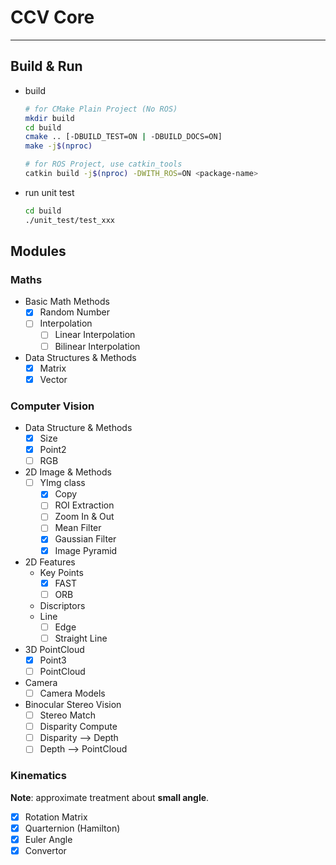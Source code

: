 # CCV Core

----

## Build & Run

* build

  ```bash
  # for CMake Plain Project (No ROS)
  mkdir build 
  cd build
  cmake .. [-DBUILD_TEST=ON | -DBUILD_DOCS=ON]
  make -j$(nproc)
  
  # for ROS Project, use catkin_tools
  catkin build -j$(nproc) -DWITH_ROS=ON <package-name>
  ```

* run unit test

  ```sh
  cd build
  ./unit_test/test_xxx
  ```

## Modules

### Maths

* Basic Math Methods
  - [x] Random Number
  - [ ] Interpolation
    - [ ] Linear Interpolation
    - [ ] Bilinear Interpolation

* Data Structures & Methods
  - [x] Matrix
  - [x] Vector

### Computer Vision

* Data Structure & Methods
  - [x] Size
  - [x] Point2
  - [ ] RGB
* 2D Image & Methods
  - [ ] YImg class
    - [x] Copy
    - [ ] ROI Extraction
    - [ ] Zoom In & Out
    - [ ] Mean Filter
    - [x] Gaussian Filter
    - [x] Image Pyramid
* 2D Features
  - Key Points
    - [x] FAST
    - [ ] ORB
  - Discriptors
  - Line
    - [ ] Edge
    - [ ] Straight Line
* 3D PointCloud
  - [x] Point3
  - [ ] PointCloud
* Camera
  - [ ] Camera Models
* Binocular Stereo Vision
  - [ ] Stereo Match
  - [ ] Disparity Compute
  - [ ] Disparity --> Depth
  - [ ] Depth --> PointCloud

### Kinematics

**Note**: approximate treatment about **small angle**.

* [x] Rotation Matrix
* [x] Quarternion (Hamilton)
* [x] Euler Angle
* [x] Convertor
